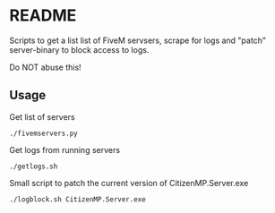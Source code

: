 # README #

Scripts to get a list list of FiveM servsers, scrape for logs and "patch" server-binary to block access to logs.

Do NOT abuse this!

## Usage ##

Get list of servers

```
./fivemservers.py
```

Get logs from running servers

```
./getlogs.sh
```

Small script to patch the current version of CitizenMP.Server.exe

```
./logblock.sh CitizenMP.Server.exe
```
